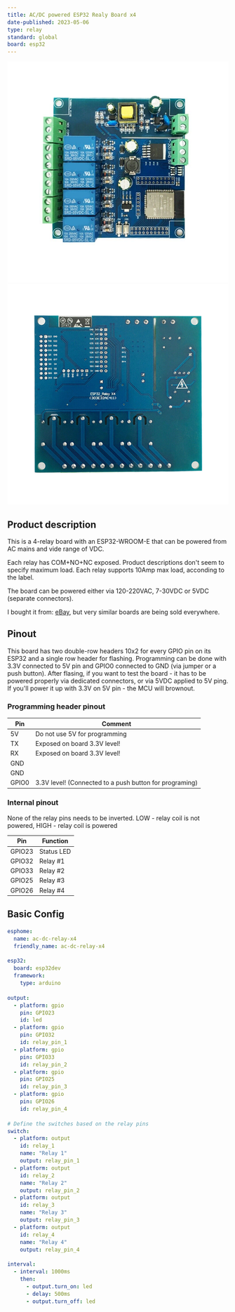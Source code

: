 ```yaml
---
title: AC/DC powered ESP32 Realy Board x4
date-published: 2023-05-06
type: relay
standard: global
board: esp32
---
```


![Product front](./ac-dc-esp32-relayx4-front.jpg "Product front image")
![Product back](./ac-dc-esp32-relayx4-back.jpg "Product back image")

## Product description

This is a 4-relay board with an ESP32-WROOM-E that can be powered from AC mains and vide range of VDC.

Each relay has COM+NO+NC exposed. Product descriptions don't seem to specify maximum load. Each relay supports 10Amp max load, acconding to the label.

The board can be powered either via 120-220VAC, 7-30VDC or 5VDC (separate connectors).

I bought it from: [eBay](https://www.ebay.com/itm/295164946172), but very similar boards are being sold everywhere.

## Pinout

This board has two double-row headers 10x2 for every GPIO pin on its ESP32 and a single row header for flashing.
Programming can be done with 3.3V connected to 5V pin and GPIO0 connected to GND (via jumper or a push button).
After flasing, if you want to test the board - it has to be powered properly via dedicated connectors, or via 5VDC applied to 5V ping.
If you'll power it up with 3.3V on 5V pin - the MCU will brownout.

### Programming header pinout

| Pin   | Comment                                                 |
| ----- | ------------------------------------------------------- |
| 5V    | Do not use 5V for programming                           |
| TX    | Exposed on board 3.3V level!                            |
| RX    | Exposed on board 3.3V level!                            |
| GND   |                                                         |
| GND   |                                                         |
| GPIO0 | 3.3V level! (Connected to a push button for programing) |

### Internal pinout

None of the relay pins needs to be inverted. LOW - relay coil is not powered, HIGH - relay coil is powered

| Pin    | Function                      |
| ------ | ----------------------------- |
| GPIO23 | Status LED                    |
| GPIO32 | Relay #1                      |
| GPIO33 | Relay #2                      |
| GPIO25 | Relay #3                      |
| GPIO26 | Relay #4                      |

## Basic Config

```yaml
esphome:
  name: ac-dc-relay-x4
  friendly_name: ac-dc-relay-x4

esp32:
  board: esp32dev
  framework:
    type: arduino

output:
  - platform: gpio
    pin: GPIO23
    id: led
  - platform: gpio
    pin: GPIO32
    id: relay_pin_1
  - platform: gpio
    pin: GPIO33
    id: relay_pin_2
  - platform: gpio
    pin: GPIO25
    id: relay_pin_3
  - platform: gpio
    pin: GPIO26
    id: relay_pin_4

# Define the switches based on the relay pins
switch:
  - platform: output
    id: relay_1
    name: "Relay 1"
    output: relay_pin_1
  - platform: output
    id: relay_2
    name: "Relay 2"
    output: relay_pin_2
  - platform: output
    id: relay_3
    name: "Relay 3"
    output: relay_pin_3
  - platform: output
    id: relay_4
    name: "Relay 4"
    output: relay_pin_4

interval:
  - interval: 1000ms
    then:
      - output.turn_on: led
      - delay: 500ms
      - output.turn_off: led
```
